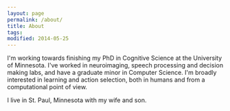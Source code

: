 ```yaml
---
layout: page
permalink: /about/
title: About
tags:
modified: 2014-05-25
---
```


I'm working towards finishing my PhD in Cognitive Science at the University of Minnesota. I've worked in neuroimaging, speech processing and decision making labs, and have a graduate minor in Computer Science.  I'm broadly interested in learning and action selection, both in humans and from a computational point of view.

I live in St. Paul, Minnesota with my wife and son.

